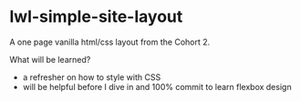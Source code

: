 # lwl-simple-site-layout
A one page vanilla html/css layout from the Cohort 2. 

What will be learned?
- a refresher on how to style with CSS
- will be helpful before I dive in and 100% commit to learn flexbox design